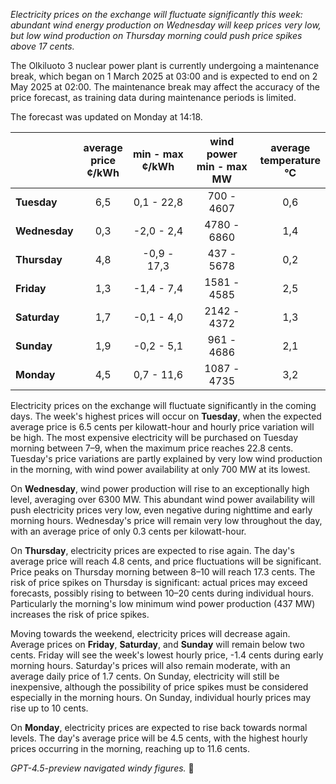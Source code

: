*Electricity prices on the exchange will fluctuate significantly this week: abundant wind energy production on Wednesday will keep prices very low, but low wind production on Thursday morning could push price spikes above 17 cents.*

The Olkiluoto 3 nuclear power plant is currently undergoing a maintenance break, which began on 1 March 2025 at 03:00 and is expected to end on 2 May 2025 at 02:00. The maintenance break may affect the accuracy of the price forecast, as training data during maintenance periods is limited.

The forecast was updated on Monday at 14:18.

|              | average<br>price<br>¢/kWh | min - max<br>¢/kWh | wind power<br>min - max<br>MW | average<br>temperature<br>°C |
|:-------------|:----------------:|:----------------:|:-------------:|:-------------:|
| **Tuesday**      |        6,5       |    0,1 - 22,8    |      700 - 4607      |      0,6      |
| **Wednesday**  |        0,3       |   -2,0 - 2,4     |     4780 - 6860      |      1,4      |
| **Thursday**      |        4,8       |   -0,9 - 17,3    |      437 - 5678      |      0,2      |
| **Friday**    |        1,3       |   -1,4 - 7,4     |     1581 - 4585      |      2,5      |
| **Saturday**     |        1,7       |   -0,1 - 4,0     |     2142 - 4372      |      1,3      |
| **Sunday**    |        1,9       |   -0,2 - 5,1     |      961 - 4686      |      2,1      |
| **Monday**    |        4,5       |    0,7 - 11,6    |     1087 - 4735      |      3,2      |

Electricity prices on the exchange will fluctuate significantly in the coming days. The week's highest prices will occur on **Tuesday**, when the expected average price is 6.5 cents per kilowatt-hour and hourly price variation will be high. The most expensive electricity will be purchased on Tuesday morning between 7–9, when the maximum price reaches 22.8 cents. Tuesday's price variations are partly explained by very low wind production in the morning, with wind power availability at only 700 MW at its lowest.

On **Wednesday**, wind power production will rise to an exceptionally high level, averaging over 6300 MW. This abundant wind power availability will push electricity prices very low, even negative during nighttime and early morning hours. Wednesday's price will remain very low throughout the day, with an average price of only 0.3 cents per kilowatt-hour.

On **Thursday**, electricity prices are expected to rise again. The day's average price will reach 4.8 cents, and price fluctuations will be significant. Price peaks on Thursday morning between 8–10 will reach 17.3 cents. The risk of price spikes on Thursday is significant: actual prices may exceed forecasts, possibly rising to between 10–20 cents during individual hours. Particularly the morning's low minimum wind power production (437 MW) increases the risk of price spikes.

Moving towards the weekend, electricity prices will decrease again. Average prices on **Friday**, **Saturday**, and **Sunday** will remain below two cents. Friday will see the week's lowest hourly price, -1.4 cents during early morning hours. Saturday's prices will also remain moderate, with an average daily price of 1.7 cents. On Sunday, electricity will still be inexpensive, although the possibility of price spikes must be considered especially in the morning hours. On Sunday, individual hourly prices may rise up to 10 cents.

On **Monday**, electricity prices are expected to rise back towards normal levels. The day's average price will be 4.5 cents, with the highest hourly prices occurring in the morning, reaching up to 11.6 cents.

*GPT-4.5-preview navigated windy figures.* 🍃
